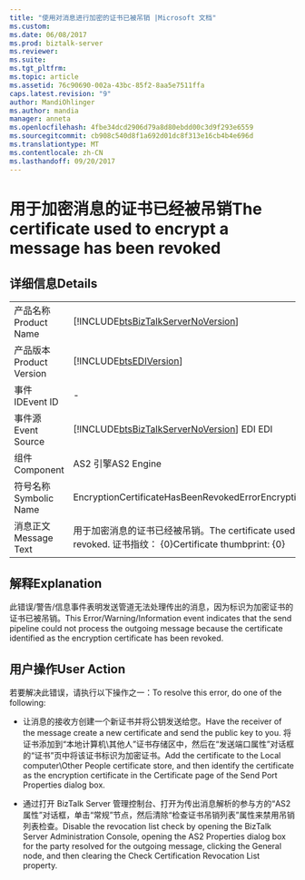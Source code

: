 ```yaml
---
title: "使用对消息进行加密的证书已被吊销 |Microsoft 文档"
ms.custom: 
ms.date: 06/08/2017
ms.prod: biztalk-server
ms.reviewer: 
ms.suite: 
ms.tgt_pltfrm: 
ms.topic: article
ms.assetid: 76c90690-002a-43bc-85f2-8aa5e7511ffa
caps.latest.revision: "9"
author: MandiOhlinger
ms.author: mandia
manager: anneta
ms.openlocfilehash: 4fbe34dcd2906d79a8d80ebdd00c3d9f293e6559
ms.sourcegitcommit: cb908c540d8f1a692d01dc8f313e16cb4b4e696d
ms.translationtype: MT
ms.contentlocale: zh-CN
ms.lasthandoff: 09/20/2017
---
```

# <a name="the-certificate-used-to-encrypt-a-message-has-been-revoked"></a><span data-ttu-id="449bc-102">用于加密消息的证书已经被吊销</span><span class="sxs-lookup"><span data-stu-id="449bc-102">The certificate used to encrypt a message has been revoked</span></span>
## <a name="details"></a><span data-ttu-id="449bc-103">详细信息</span><span class="sxs-lookup"><span data-stu-id="449bc-103">Details</span></span>  
  
|||  
|-|-|  
|<span data-ttu-id="449bc-104">产品名称</span><span class="sxs-lookup"><span data-stu-id="449bc-104">Product Name</span></span>|[!INCLUDE[btsBizTalkServerNoVersion](../includes/btsbiztalkservernoversion-md.md)]|  
|<span data-ttu-id="449bc-105">产品版本</span><span class="sxs-lookup"><span data-stu-id="449bc-105">Product Version</span></span>|[!INCLUDE[btsEDIVersion](../includes/btsediversion-md.md)]|  
|<span data-ttu-id="449bc-106">事件 ID</span><span class="sxs-lookup"><span data-stu-id="449bc-106">Event ID</span></span>|-|  
|<span data-ttu-id="449bc-107">事件源</span><span class="sxs-lookup"><span data-stu-id="449bc-107">Event Source</span></span>|[!INCLUDE[btsBizTalkServerNoVersion](../includes/btsbiztalkservernoversion-md.md)]<span data-ttu-id="449bc-108"> EDI</span><span class="sxs-lookup"><span data-stu-id="449bc-108"> EDI</span></span>|  
|<span data-ttu-id="449bc-109">组件</span><span class="sxs-lookup"><span data-stu-id="449bc-109">Component</span></span>|<span data-ttu-id="449bc-110">AS2 引擎</span><span class="sxs-lookup"><span data-stu-id="449bc-110">AS2 Engine</span></span>|  
|<span data-ttu-id="449bc-111">符号名称</span><span class="sxs-lookup"><span data-stu-id="449bc-111">Symbolic Name</span></span>|<span data-ttu-id="449bc-112">EncryptionCertificateHasBeenRevokedError</span><span class="sxs-lookup"><span data-stu-id="449bc-112">EncryptionCertificateHasBeenRevokedError</span></span>|  
|<span data-ttu-id="449bc-113">消息正文</span><span class="sxs-lookup"><span data-stu-id="449bc-113">Message Text</span></span>|<span data-ttu-id="449bc-114">用于加密消息的证书已经被吊销。</span><span class="sxs-lookup"><span data-stu-id="449bc-114">The certificate used to encrypt a message has been revoked.</span></span> <span data-ttu-id="449bc-115">证书指纹： {0}</span><span class="sxs-lookup"><span data-stu-id="449bc-115">Certificate thumbprint: {0}</span></span>|  
  
## <a name="explanation"></a><span data-ttu-id="449bc-116">解释</span><span class="sxs-lookup"><span data-stu-id="449bc-116">Explanation</span></span>  
 <span data-ttu-id="449bc-117">此错误/警告/信息事件表明发送管道无法处理传出的消息，因为标识为加密证书的证书已被吊销。</span><span class="sxs-lookup"><span data-stu-id="449bc-117">This Error/Warning/Information event indicates that the send pipeline could not process the outgoing message because the certificate identified as the encryption certificate has been revoked.</span></span>  
  
## <a name="user-action"></a><span data-ttu-id="449bc-118">用户操作</span><span class="sxs-lookup"><span data-stu-id="449bc-118">User Action</span></span>  
 <span data-ttu-id="449bc-119">若要解决此错误，请执行以下操作之一：</span><span class="sxs-lookup"><span data-stu-id="449bc-119">To resolve this error, do one of the following:</span></span>  
  
-   <span data-ttu-id="449bc-120">让消息的接收方创建一个新证书并将公钥发送给您。</span><span class="sxs-lookup"><span data-stu-id="449bc-120">Have the receiver of the message create a new certificate and send the public key to you.</span></span> <span data-ttu-id="449bc-121">将证书添加到“本地计算机\其他人”证书存储区中，然后在“发送端口属性”对话框的“证书”页中将该证书标识为加密证书。</span><span class="sxs-lookup"><span data-stu-id="449bc-121">Add the certificate to the Local computer\Other People certificate store, and then identify the certificate as the encryption certificate in the Certificate page of the Send Port Properties dialog box.</span></span>  
  
-   <span data-ttu-id="449bc-122">通过打开 BizTalk Server 管理控制台、打开为传出消息解析的参与方的“AS2 属性”对话框，单击“常规”节点，然后清除“检查证书吊销列表”属性来禁用吊销列表检查。</span><span class="sxs-lookup"><span data-stu-id="449bc-122">Disable the revocation list check by opening the BizTalk Server Administration Console, opening the AS2 Properties dialog box for the party resolved for the outgoing message, clicking the General node, and then clearing the Check Certification Revocation List property.</span></span>